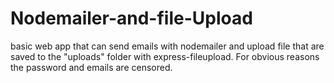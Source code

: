 # Nodemailer-and-file-Upload
basic web app that can send emails with nodemailer and upload file that are saved to the "uploads" folder with express-fileupload.
For obvious reasons the password and emails are censored.
